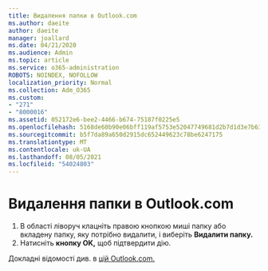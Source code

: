 ```yaml
---
title: Видалення папки в Outlook.com
ms.author: daeite
author: daeite
manager: joallard
ms.date: 04/21/2020
ms.audience: Admin
ms.topic: article
ms.service: o365-administration
ROBOTS: NOINDEX, NOFOLLOW
localization_priority: Normal
ms.collection: Adm_O365
ms.custom:
- "271"
- "8000016"
ms.assetid: 052172e6-bee2-4466-b674-75187f0225e5
ms.openlocfilehash: 5168de60b90e06bff119af5753e52047749681d2b7d1d3e7b632afe5607713a2
ms.sourcegitcommit: b5f7da89a650d2915dc652449623c78be6247175
ms.translationtype: MT
ms.contentlocale: uk-UA
ms.lasthandoff: 08/05/2021
ms.locfileid: "54024803"
---
```

# <a name="delete-a-folder-in-outlookcom"></a>Видалення папки в Outlook.com

1. В області ліворуч клацніть правою кнопкою миші папку або вкладену папку, яку потрібно видалити, і виберіть **Видалити папку.**
2. Натисніть **кнопку OK,** щоб підтвердити дію.

Докладні відомості див. в [цій Outlook.com.](https://support.office.com/article/6bb0723a-f39f-4a8d-bb3f-fab5dcc2510a?wt.mc_id=Office_Outlook_com_Alchemy)
